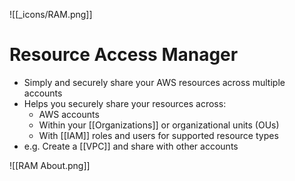 ![[_icons/RAM.png]]
# Resource Access Manager
- Simply and securely share your AWS resources across multiple accounts
- Helps you securely share your resources across:
	- AWS accounts
	- Within your [[Organizations]] or organizational units (OUs)
	- With [[IAM]] roles and users for supported resource types
- e.g. Create a [[VPC]] and share with other accounts

![[RAM About.png]]

